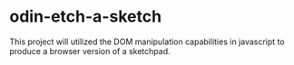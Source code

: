 # odin-etch-a-sketch
This project will utilized the DOM manipulation capabilities in javascript
to produce a browser version of a sketchpad.